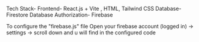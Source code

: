 Tech Stack- 
Frontend- React.js + Vite , HTML, Tailwind CSS
Database- Firestore Database
Authorization- Firebase

To configure the "firebase.js" file
Open your firebase account (logged in) -> settings -> scroll down and u will find in the configured code
